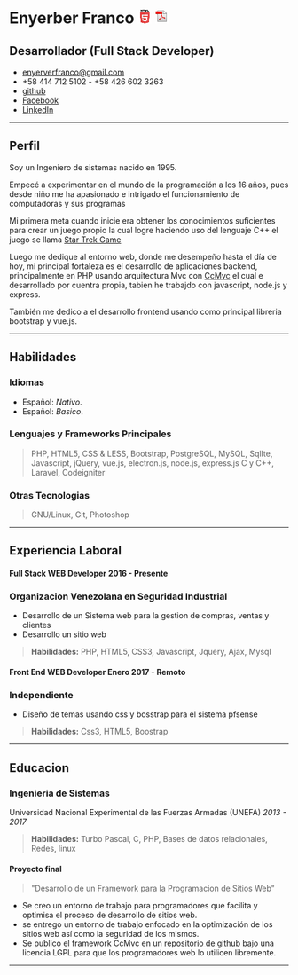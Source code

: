 
# Enyerber Franco                                                                 [![CcMvc](images/html.gif "CcMvc")](https://ever23.github.io/Curriculum/) [![CcMvc](images/pdf.gif "CcMvc")](https://ever23.github.io/Curriculum/Curriculum%20Enyerber%20Franco.pdf) 
## Desarrollador (Full Stack Developer)

- [enyerverfranco@gmail.com](enyerverfranco@gmail.com "gmail") 
- +58 414 712 5102 - +58 426 602 3263
- [github](https://github.com/ever23 "Github") 
- [Facebook](https://facebook.com/enyerber.franco "Facebook") 
- [LinkedIn](https://www.linkedin.com/in/enyerber-franco-quintero-a54b48126 "LinkedIn") 
---

## Perfil
Soy un Ingeniero de sistemas nacido en 1995. 

Empecé a experimentar en el mundo de la programación a los 16 años, pues desde niño me ha apasionado e intrigado el funcionamiento de computadoras y sus programas

Mi primera meta cuando inicie era obtener los conocimientos suficientes para crear un juego propio la cual logre haciendo uso del lenguaje C++ el juego se llama [Star Trek Game](https://github.com/ever23/StarTrek-game "Star Trek Game") 

Luego me dedique al  entorno web, donde me desempeño hasta el día de hoy, mi principal fortaleza es el desarrollo de aplicaciones backend, principalmente en PHP usando arquitectura Mvc con [CcMvc](https://github.com/ever23/CcMvc/ "CcMvc") el cual e desarrollado por cuentra propia, tabien he trabajdo con javascript, node.js y express.

También me dedico a el desarrollo frontend usando como principal libreria bootstrap y vue.js.

---

## Habilidades

### Idiomas
- Español: *Nativo*.
- Español: *Basico*.

### Lenguajes y Frameworks Principales
> PHP, HTML5, CSS & LESS, Bootstrap, PostgreSQL, MySQL, SqlIte, Javascript, jQuery, vue.js, electron.js, node.js, express.js
> C y C++, Laravel, Codeigniter


### Otras Tecnologias
> GNU/Linux, Git, Photoshop

---

## Experiencia Laboral

#### Full Stack WEB Developer               2016 - Presente
### Organizacion Venezolana en Seguridad Industrial

- Desarrollo de un Sistema web para la gestion de compras, ventas y clientes
- Desarrollo un sitio web

> **Habilidades:** PHP, HTML5, CSS3, Javascript, Jquery, Ajax, Mysql


#### Front End WEB Developer                 Enero 2017 - Remoto
### Independiente

- Diseño de temas usando css y bosstrap para el sistema pfsense

> **Habilidades:** Css3, HTML5, Boostrap


---

## Educacion

### Ingenieria de Sistemas

Universidad Nacional Experimental de las Fuerzas Armadas (UNEFA)
*2013 - 2017*

> **Habilidades:** Turbo Pascal, C, PHP, Bases de datos relacionales, Redes, linux



#### Proyecto final

> "Desarrollo de un Framework para la Programacion de Sitios Web"


* Se creo un entorno de trabajo para programadores que facilita y optimisa el proceso de desarrollo de sitios web.
* se entrego un entorno de trabajo enfocado en la optimización de los sitios web así como la seguridad de los mismos.
* Se publico el framework CcMvc en un [repositorio de github](https://github.com/ever23/CcMvc "CcMvc")  bajo una licencia LGPL para que los programadores web lo utilicen libremente.



---

